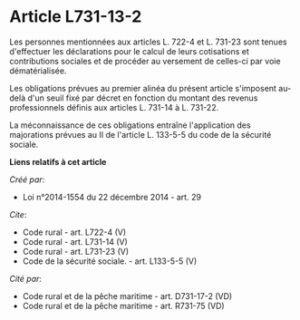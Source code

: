 # Article L731-13-2

Les personnes mentionnées aux articles L. 722-4 et L. 731-23 sont tenues d'effectuer les déclarations pour le calcul de leurs
cotisations et contributions sociales et de procéder au versement de celles-ci par voie dématérialisée. 

Les obligations prévues au premier alinéa du présent article s'imposent au-delà d'un seuil fixé par décret en fonction du
montant des revenus professionnels définis aux articles L. 731-14 à L. 731-22. 

La méconnaissance de ces obligations entraîne l'application des majorations prévues au II de l'article L. 133-5-5 du code de
la sécurité sociale.

**Liens relatifs à cet article**

_Créé par_:

  - Loi n°2014-1554 du 22 décembre 2014 - art. 29

_Cite_:

  - Code rural - art. L722-4 (V)
  - Code rural - art. L731-14 (V)
  - Code rural - art. L731-23 (V)
  - Code de la sécurité sociale. - art. L133-5-5 (V)

_Cité par_:

  - Code rural et de la pêche maritime - art. D731-17-2 (VD)
  - Code rural et de la pêche maritime - art. R731-75 (VD)
